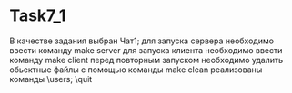 # Task7_1

В качестве задания выбран Чат1; 
для запуска сервера необходимо ввести команду make server
для запуска клиента необходимо ввести команду make client
перед повторным запуском необходимо удалить обьектные файлы с помощью команды make clean
реализованы команды \users; \quit

